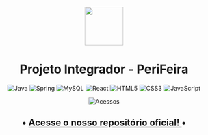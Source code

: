 <div align="center">
<img src="https://media-public.canva.com/C0TRw/MAE3u6C0TRw/1/tl.png" width=90px>

# Projeto Integrador - PeriFeira
![Java](https://img.shields.io/badge/java-%23ED8B00.svg?style=for-the-badge&logo=openjdk&logoColor=white)
![Spring](https://img.shields.io/badge/spring-%236DB33F.svg?style=for-the-badge&logo=spring&logoColor=white)
![MySQL](https://img.shields.io/badge/mysql-%2300f.svg?style=for-the-badge&logo=mysql&logoColor=white)
![React](https://img.shields.io/badge/react-%2320232a.svg?style=for-the-badge&logo=react&logoColor=%2361DAFB)
![HTML5](https://img.shields.io/badge/html5-%23E34F26.svg?style=for-the-badge&logo=html5&logoColor=white)
![CSS3](https://img.shields.io/badge/css3-%231572B6.svg?style=for-the-badge&logo=css3&logoColor=white)
![JavaScript](https://img.shields.io/badge/javascript-%23323330.svg?style=for-the-badge&logo=javascript&logoColor=%23F7DF1E)

![Acessos](https://api.visitorbadge.io/api/visitors?path=https%3A%2F%2Fgithub.com%2FProjeto-Integrador-Generation%2Fprojeto-integrador&label=A%20C%20E%20S%20S%20O%20S&labelColor=%2320232a&countColor=%2320232a&labelStyle=upper)

## • [Acesse o nosso repositório oficial! ](https://github.com/Projeto-PeriFeira/PeriFeira) •

</div>
